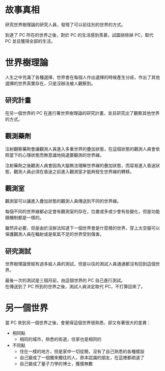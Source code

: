 # 故事真相

研究世界樹理論的研究人員，發現了可以前往別的世界的方式。

到達了 PC 所在的世界之後，對於 PC 的生活感到羨慕，試圖排除掉 PC，取代 PC 並且獲得全部的生活。

# 世界樹理論

人生之中充滿了各種選擇，世界會在每個人作出選擇的時候產生分歧，作出了其他選擇的世界真實存在，只是沒辦法被人觀察到。

## 研究計畫

在另一個世界的 PC 在進行著世界樹理論的研究計畫，並且研究出了觀察其他世界的方式。

## 觀測藥劑

注射觀察藥劑會讓觀測人員進入多重世界的疊加狀態，在這個狀態的觀測人員會依照當下的心理狀態而無意識地挑選要觀測的世界線。

注射藥劑之後觀測人員會因為大腦無法理解世界線的疊加狀態，而容易進入昏迷狀態，觀測人員必須在昏迷之前進入觀測室才能夠發生世界線的轉移。

## 觀測室

觀測室可以讓進入疊加狀態的觀測人員傳送到不同的世界線。

每個不同的世界線都必定會有觀測室的存在，位置或多或少會有些變化，但是功能跟機制都是一樣的。

雖然非必要，但是由於沒辦法知道下一個世界會是什麼樣的世界，穿上太空服可以保護觀測人員在輻射或是氧氣不足的世界受到傷害。

## 研究測試

世界樹理論曾經有過多組人員的測試，但是以往的測試人員通通都沒有回到這個世界。

最後一次的測試是三個月前，由這個世界的 PC 自己進行測試。  
在傳送到了 PC 所到的世界之後，測試人員決定取代 PC，不打算回來了。

# 另一個世界

當 PC 來到另一個世界之後，會覺得這個世界很熟悉，卻又有著很大的差異：
- 相同點
  - 相同的城市，熟悉的街道，住家也是相同的
- 不同點
  - 住在一樣的地方，但是家中一切從簡，沒有了自己熟悉的各種擺設
  - 自己變成了一個獨來獨往的人，原本認識的朋友，在這裡都疏遠了
  - 自己變成了量子力學的博士，獲獎無數
